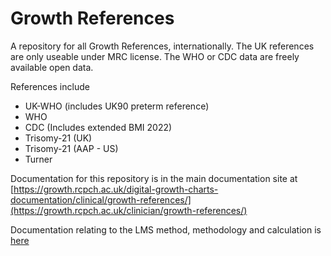 # Growth References

A repository for all Growth References, internationally. The UK references are only useable under MRC license. The WHO or CDC data are freely available open data.

References include

* UK-WHO (includes UK90 preterm reference)
* WHO
* CDC (Includes extended BMI 2022)
* Trisomy-21 (UK)
* Trisomy-21 (AAP - US)
* Turner

Documentation for this repository is in the main documentation site at
[https://growth.rcpch.ac.uk/digital-growth-charts-documentation/clinical/growth-references/](https://growth.rcpch.ac.uk/clinician/growth-references/)

Documentation relating to the LMS method, methodology and calculation is [here](https://growth.rcpch.ac.uk/clinician/how-the-api-works/)
